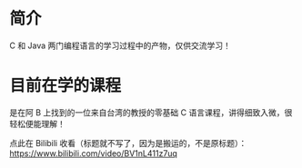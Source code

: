 # 简介

C 和 Java 两门编程语言的学习过程中的产物，仅供交流学习！

# 目前在学的课程

是在阿 B 上找到的一位来自台湾的教授的零基础 C 语言课程，讲得细致入微，很轻松便能理解！

点此在 Bilibili 收看（标题就不写了，因为是搬运的，不是原标题）：https://www.bilibili.com/video/BV1nL411z7uq
